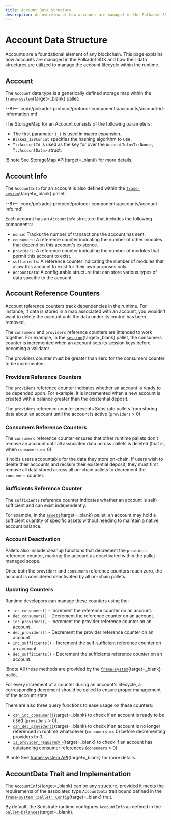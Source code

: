 ```yaml
---
title: Account Data Structure
description: An overview of how accounts are managed in the Polkadot SDK, focusing on their data structure and lifecycle management within the runtime.
---
```


# Account Data Structure

Accounts are a foundational element of any blockchain. This page explains how accounts are managed in the Polkadot SDK and how their data structures are utilized to manage the account lifecycle within the runtime.

## Account

The `Account` data type is a generically defined storage map within the [`frame-system`](https://paritytech.github.io/polkadot-sdk/master/src/frame_system/lib.rs.html#900){target=\_blank} pallet:

 --8<-- 'code/polkadot-protocol/protocol-components/accounts/account-id-information.md'

The StorageMap for an Account consists of the following parameters:

- The first parameter `(_)` is used in macro expansion.
- `Blake2_128Concat` specifies the hashing algorithm to use.
- `T::AccountId` is used as the key for over the `AccountInfo<T::Nonce, T::AccountData>` struct.

!!! note
    See [StorageMap API](https://paritytech.github.io/polkadot-sdk/master/frame_support/storage/types/struct.StorageMap.html){target=\_blank} for more details.

## Account Info

The `AccountInfo` for an account is also defined within the [`frame-system`](https://paritytech.github.io/polkadot-sdk/master/src/frame_system/lib.rs.html){target=\_blank} pallet:

--8<-- 'code/polkadot-protocol/protocol-components/accounts/account-info.md'

Each account has an `AccountInfo` structure that includes the following components:

- `nonce`: Tracks the number of transactions the account has sent.
- `consumers`: A reference counter indicating the number of other modules that depend on this account's existence.
- `providers`: A reference counter indicating the number of modules that permit this account to exist.
- `sufficients`: A reference counter indicating the number of modules that allow this account to exist for their own purposes only.
- `AccountData`: A configurable structure that can store various types of data specific to the account.

## Account Reference Counters

Account reference counters track dependencies in the runtime. For instance, if data is stored in a map associated with an account, you wouldn't want to delete the account until the data under its control has been removed.

The `consumers` and `providers` reference counters are intended to work together. For example, in the [`session`](https://docs.rs/pallet-session/latest/pallet_session/){target=\_blank} pallet, the consumers counter is incremented when an account sets its session keys before becoming a validator. 

The providers counter must be greater than zero for the consumers counter to be incremented.

### Providers Reference Counters

The `providers` reference counter indicates whether an account is ready to be depended upon. For example, it is incremented when a new account is created with a balance greater than the existential deposit.

The `providers` reference counter prevents Substrate pallets from storing data about an account until the account is active (`providers` > 0)

### Consumers Reference Counters

The `consumers` reference counter ensures that other runtime pallets don't remove an account until all associated data across pallets is deleted (that is, when `consumers` == 0). 

It holds users accountable for the data they store on-chain. If users wish to delete their accounts and reclaim their existential deposit, they must first remove all data stored across all on-chain pallets to decrement the `consumers` counter.

### Sufficients Reference Counter

The `sufficients` reference counter indicates whether an account is self-sufficient and can exist independently. 

For example, in the [`assets`](https://paritytech.github.io/polkadot-sdk/master/pallet_assets/index.html){target=\_blank} pallet, an account may hold a sufficient quantity of specific assets without needing to maintain a native account balance.

### Account Deactivation 

Pallets also include cleanup functions that decrement the `providers` reference counter, marking the account as deactivated within the pallet-managed scope. 

Once both the `providers` and `consumers` reference counters reach zero, the account is considered deactivated by all on-chain pallets.

### Updating Counters

Runtime developers can manage these counters using the:

- `inc_consumers()` - Increment the reference counter on an account.
- `dec_consumers()` - Decrement the reference counter on an account.
- `inc_providers()` - Increment the provider reference counter on an account.
- `dec_providers()` - Decrement the provider reference counter on an account.
- `inc_sufficients()` - Increment the self-sufficient reference counter on an account.
- `dec_sufficients()` - Decrement the sufficients reference counter on an account.

!!!note
    All these methods are provided by the [`frame-system`](https://paritytech.github.io/polkadot-sdk/master/frame_system/pallet/struct.Pallet.html#method){target=\_blank} pallet.

For every increment of a counter during an account's lifecycle, a corresponding decrement should be called to ensure proper management of the account state.

There are also three query functions to ease usage on these counters:

- [`can_inc_consumer()`](https://paritytech.github.io/polkadot-sdk/master/frame_system/pallet/struct.Pallet.html#method.can_inc_consumer){target=\_blank} to check if an account is ready to be used (`providers` > 0).
- [`can_dec_provider()`](https://paritytech.github.io/polkadot-sdk/master/frame_system/pallet/struct.Pallet.html#method.can_dec_provider){target=\_blank} to check if an account is no longer referenced in runtime whatsoever (`consumers` == 0) before decrementing providers to 0.
- [`is_provider_required()`](https://paritytech.github.io/polkadot-sdk/master/frame_system/pallet/struct.Pallet.html#method.is_provider_required){target=\_blank} to check if an account has outstanding consumer references (`consumers` > 0).

!!! note
    See [frame-system API](https://paritytech.github.io/polkadot-sdk/master/frame_system/pallet/struct.Pallet.html){target=\_blank} for more details.

## AccountData Trait and Implementation

The [`AccountInfo`](https://paritytech.github.io/polkadot-sdk/master/frame_system/struct.AccountInfo.html){target=\_blank} can be any structure, provided it meets the requirements of the associated type `AccountData` trait bound defined in the [`frame-system::pallet::Config`](https://paritytech.github.io/polkadot-sdk/master/frame_system/pallet/trait.Config.html){target=\_blank} trait. 

By default, the Substrate runtime configures `AccountInfo` as defined in the [`pallet-balances`](https://paritytech.github.io/polkadot-sdk/master/pallet_balances/struct.AccountData.html){target=\_blank}.